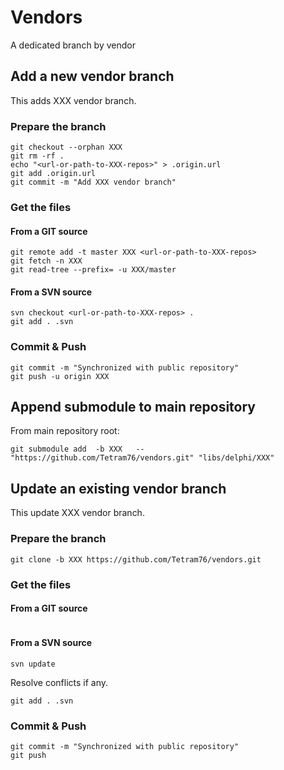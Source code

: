 # Vendors

A dedicated branch by vendor

## Add a new vendor branch

This adds XXX vendor branch.

### Prepare the branch

```shell
git checkout --orphan XXX
git rm -rf .
echo "<url-or-path-to-XXX-repos>" > .origin.url
git add .origin.url
git commit -m "Add XXX vendor branch"
```

### Get the files

#### From a GIT source

```shell
git remote add -t master XXX <url-or-path-to-XXX-repos>
git fetch -n XXX
git read-tree --prefix= -u XXX/master
```

#### From a SVN source

```shell
svn checkout <url-or-path-to-XXX-repos> .
git add . .svn
```

### Commit & Push

```shell
git commit -m "Synchronized with public repository"
git push -u origin XXX
```

## Append submodule to main repository

From main repository root:

```shell
git submodule add  -b XXX   -- "https://github.com/Tetram76/vendors.git" "libs/delphi/XXX"
```

## Update an existing vendor branch

This update XXX vendor branch.

### Prepare the branch

```shell
git clone -b XXX https://github.com/Tetram76/vendors.git
```

### Get the files

#### From a GIT source

```shell
```

#### From a SVN source

```shell
svn update
```

Resolve conflicts if any.

```shell
git add . .svn
```

### Commit & Push

```shell
git commit -m "Synchronized with public repository"
git push
```

